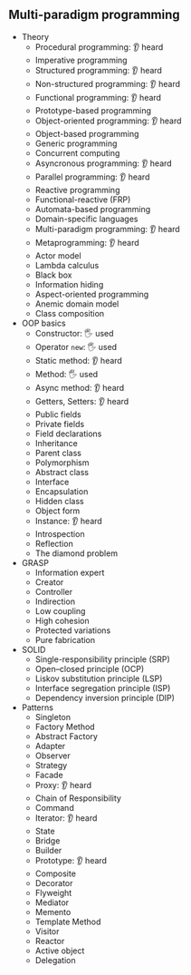 ## Multi-paradigm programming

- Theory
  - Procedural programming: 👂 heard
  - Imperative programming
  - Structured programming: 👂 heard
  - Non-structured programming: 👂 heard
  - Functional programming: 👂 heard
  - Prototype-based programming
  - Object-oriented programming: 👂 heard
  - Object-based programming
  - Generic programming
  - Concurrent computing
  - Asyncronous programming: 👂 heard
  - Parallel programming: 👂 heard
  - Reactive programming
  - Functional-reactive (FRP)
  - Automata-based programming
  - Domain-specific languages
  - Multi-paradigm programming: 👂 heard
  - Metaprogramming: 👂 heard
  - Actor model
  - Lambda calculus
  - Black box
  - Information hiding
  - Aspect-oriented programming
  - Anemic domain model
  - Class composition
- OOP basics
  - Constructor: 🖐️ used
  - Operator `new`: 🖐️ used
  - Static method: 👂 heard
  - Method: 🖐️ used
  - Async method: 👂 heard
  - Getters, Setters: 👂 heard
  - Public fields
  - Private fields
  - Field declarations
  - Inheritance
  - Parent class
  - Polymorphism
  - Abstract class
  - Interface
  - Encapsulation
  - Hidden class
  - Object form
  - Instance: 👂 heard
  - Introspection
  - Reflection
  - The diamond problem
- GRASP
  - Information expert
  - Creator
  - Controller
  - Indirection
  - Low coupling
  - High cohesion
  - Protected variations
  - Pure fabrication
- SOLID
  - Single-responsibility principle (SRP)
  - Open–closed principle (OCP)
  - Liskov substitution principle (LSP)
  - Interface segregation principle (ISP)
  - Dependency inversion principle (DIP)
- Patterns
  - Singleton
  - Factory Method
  - Abstract Factory
  - Adapter
  - Observer
  - Strategy
  - Facade
  - Proxy: 👂 heard
  - Chain of Responsibility
  - Command
  - Iterator: 👂 heard
  - State
  - Bridge
  - Builder
  - Prototype: 👂 heard
  - Composite
  - Decorator
  - Flyweight
  - Mediator
  - Memento
  - Template Method
  - Visitor
  - Reactor
  - Active object
  - Delegation
